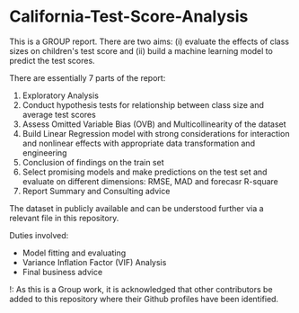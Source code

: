 # California-Test-Score-Analysis
This is a GROUP report. There are two aims: (i) evaluate the effects of class sizes on children's test score and (ii) build a machine learning model to predict the test scores.

There are essentially 7 parts of the report:
1. Exploratory Analysis
2. Conduct hypothesis tests for relationship between class size and average test scores
3. Assess Omitted Variable Bias (OVB) and Multicollinearity of the dataset
4. Build Linear Regression model with strong considerations for interaction and nonlinear effects with appropriate data transformation and engineering
5. Conclusion of findings on the train set
6. Select promising models and make predictions on the test set and evaluate on different dimensions: RMSE, MAD and forecasr R-square
7. Report Summary and Consulting advice

The dataset in publicly available and can be understood further via a relevant file in this repository.

Duties involved:
- Model fitting and evaluating
- Variance Inflation Factor (VIF) Analysis
- Final business advice

!: As this is a Group work, it is acknowledged that other contributors be added to this repository where their Github profiles have been identified.

